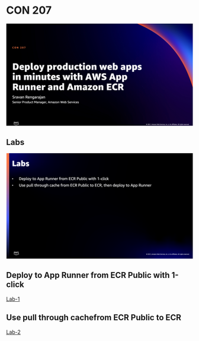 
# CON 207

![Session](./images/session.png)

## Labs

![Labs](./images/labs.png)

## Deploy to App Runner from ECR Public with 1-click
[Lab-1](/Lab-1-One-click-launch.md)

## Use pull through cachefrom ECR Public to ECR
[Lab-2](/Lab-2-ECR-Pull-through-cache.md)